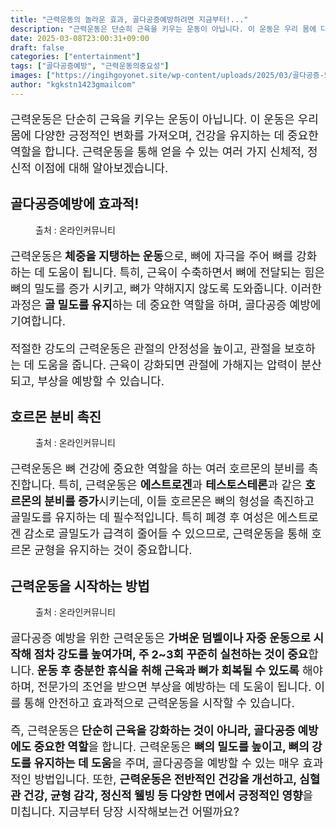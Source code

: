 ```yaml
---
title: "근력운동의 놀라운 효과, 골다공증예방하려면 지금부터!..."
description: "근력운동은 단순히 근육을 키우는 운동이 아닙니다. 이 운동은 우리 몸에 다양한 긍정적인 변화를 가져오며, 건강을 유지하는 데 중요한 역할을 합니다. 근력운동을 통해 얻을 수 있는 여러 가지 신체적, 정신적 이점에 대해 알아보겠습니다."
date: 2025-03-08T23:00:31+09:00
draft: false
categories: ["entertainment"]
tags: ["골다공증예방", "근력운동의중요성"]
images: ["https://ingihgoyonet.site/wp-content/uploads/2025/03/골다공증-577x1024.jpg", "https://ingihgoyonet.site/wp-content/uploads/2025/03/근력운동-1024x683.jpg", "https://ingihgoyonet.site/wp-content/uploads/2025/03/덤벨운동-1024x683.jpg"]
author: "kgkstn1423gmailcom"
---
```


<p style="font-size:18px">근력운동은 단순히 근육을 키우는 운동이 아닙니다. 이 운동은 우리 몸에 다양한 긍정적인 변화를 가져오며, 건강을 유지하는 데 중요한 역할을 합니다. 근력운동을 통해 얻을 수 있는 여러 가지 신체적, 정신적 이점에 대해 알아보겠습니다.</p> <h2 >골다공증예방에 효과적!</h2> <figure ><img src="https://ingihgoyonet.site/wp-content/uploads/2025/03/골다공증-577x1024.jpg" alt="" style="aspect-ratio:16/9;object-fit:cover"/><figcaption >출처 : 온라인커뮤니티</figcaption></figure> <p style="font-size:18px">근력운동은<strong> 체중을 지탱하는 운동</strong>으로, 뼈에 자극을 주어 뼈를 강화하는 데 도움이 됩니다. 특히, 근육이 수축하면서 뼈에 전달되는 힘은 뼈의 밀도를 증가 시키고, 뼈가 약해지지 않도록 도와줍니다. 이러한 과정은 <strong>골 밀도를 유지</strong>하는 데 중요한 역할을 하며, 골다공증 예방에 기여합니다.</p> <p style="font-size:18px">적절한 강도의 근력운동은 관절의 안정성을 높이고, 관절을 보호하는 데 도움을 줍니다. 근육이 강화되면 관절에 가해지는 압력이 분산되고, 부상을 예방할 수 있습니다.</p> <h2 >호르몬 분비 촉진</h2> <figure ><img src="https://ingihgoyonet.site/wp-content/uploads/2025/03/근력운동-1024x683.jpg" alt="" style="aspect-ratio:16/9;object-fit:cover"/><figcaption >출처 : 온라인커뮤니티</figcaption></figure> <p style="font-size:18px">근력운동은 뼈 건강에 중요한 역할을 하는 여러 호르몬의 분비를 촉진합니다. 특히, 근력운동은 <strong>에스트로겐</strong>과 <strong>테스토스테론</strong>과 같은 <strong>호르몬의 분비를 증가</strong>시키는데, 이들 호르몬은 뼈의 형성을 촉진하고 골밀도를 유지하는 데 필수적입니다. 특히 폐경 후 여성은 에스트로겐 감소로 골밀도가 급격히 줄어들 수 있으므로, 근력운동을 통해 호르몬 균형을 유지하는 것이 중요합니다.</p> <h2 >근력운동을 시작하는 방법</h2> <figure ><img src="https://ingihgoyonet.site/wp-content/uploads/2025/03/덤벨운동-1024x683.jpg" alt="" style="aspect-ratio:16/9;object-fit:cover"/><figcaption >출처 : 온라인커뮤니티</figcaption></figure> <p style="font-size:18px">골다공증 예방을 위한 근력운동은 <strong>가벼운 덤벨이나 자중 운동으로 시작해 점차 강도를 높여가며, 주 2~3회 꾸준히 실천하는 것이 중요</strong>합니다.<strong> 운동 후 충분한 휴식을 취해 근육과 뼈가 회복될 수 있도록</strong> 해야 하며, 전문가의 조언을 받으면 부상을 예방하는 데 도움이 됩니다. 이를 통해 안전하고 효과적으로 근력운동을 시작할 수 있습니다.</p> <p style="font-size:18px">즉, 근력운동은<strong> 단순히 근육을 강화하는 것이 아니라, 골다공증 예방에도 중요한 역할</strong>을 합니다. 근력운동은 <strong>뼈의 밀도를 높이고, 뼈의 강도를 유지하는 데 도움</strong>을 주며, 골다공증을 예방할 수 있는 매우 효과적인 방법입니다. 또한, <strong>근력운동은 전반적인 건강을 개선하고, 심혈관 건강, 균형 감각, 정신적 웰빙 등 다양한 면에서 긍정적인 영향</strong>을 미칩니다. 지금부터 당장 시작해보는건 어떨까요?</p>